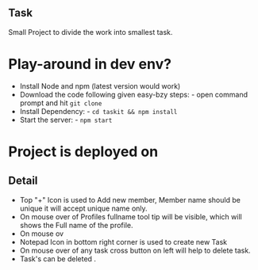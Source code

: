 ## Task

Small Project to divide the work into smallest task.

# Play-around in dev env?

 - Install Node and npm (latest version would work)
 - Download the code following given easy-bzy steps:
        - open command prompt and hit `git clone `
 - Install Dependency:
        - `cd taskit && npm install`
 - Start the server:
        - `npm start`

# Project is deployed on 
        
            

## Detail
- Top "+" Icon is used to Add new member, Member name should be unique it will accept   unique name only.
- On mouse over of Profiles fullname tool tip will be visible, which will shows the Full name of the profile.
- On mouse ov
- Notepad Icon in bottom right corner is used to create new Task
- On mouse over of any task cross button on left will help to delete task.
- Task's can be deleted  . 

